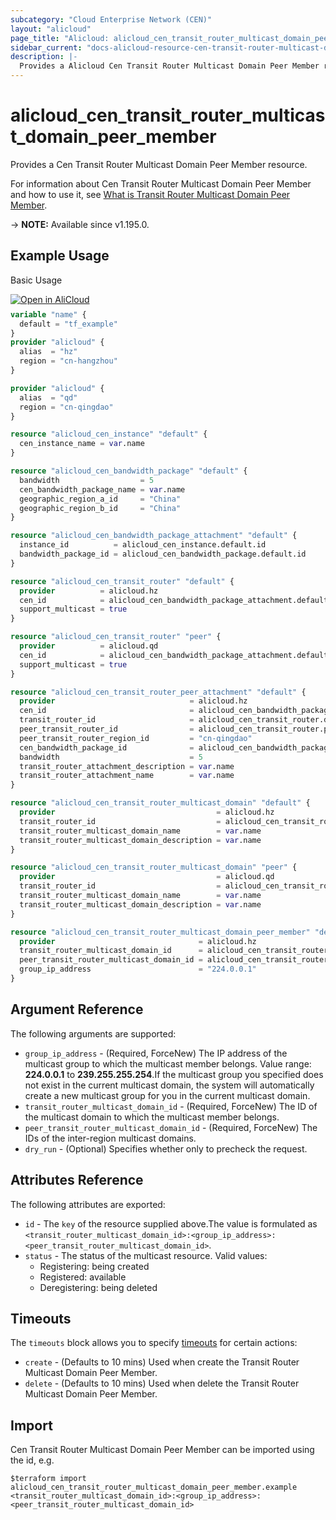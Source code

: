 ```yaml
---
subcategory: "Cloud Enterprise Network (CEN)"
layout: "alicloud"
page_title: "Alicloud: alicloud_cen_transit_router_multicast_domain_peer_member"
sidebar_current: "docs-alicloud-resource-cen-transit-router-multicast-domain-peer-member"
description: |-
  Provides a Alicloud Cen Transit Router Multicast Domain Peer Member resource.
---
```


# alicloud_cen_transit_router_multicast_domain_peer_member

Provides a Cen Transit Router Multicast Domain Peer Member resource.

For information about Cen Transit Router Multicast Domain Peer Member and how to use it, see [What is Transit Router Multicast Domain Peer Member](https://www.alibabacloud.com/help/en/cloud-enterprise-network/latest/api-cbn-2017-09-12-deregistertransitroutermulticastgroupmembers).

-> **NOTE:** Available since v1.195.0.

## Example Usage

Basic Usage

<div style="display: block;margin-bottom: 40px;"><div class="oics-button" style="float: right;position: absolute;margin-bottom: 10px;">
  <a href="https://api.aliyun.com/api-tools/terraform?resource=alicloud_cen_transit_router_multicast_domain_peer_member&exampleId=7d4208b1-ad6c-20aa-df63-6e4fec085b375eac005d&activeTab=example&spm=docs.r.cen_transit_router_multicast_domain_peer_member.0.7d4208b1ad&intl_lang=EN_US" target="_blank">
    <img alt="Open in AliCloud" src="https://img.alicdn.com/imgextra/i1/O1CN01hjjqXv1uYUlY56FyX_!!6000000006049-55-tps-254-36.svg" style="max-height: 44px; max-width: 100%;">
  </a>
</div></div>

```terraform
variable "name" {
  default = "tf_example"
}
provider "alicloud" {
  alias  = "hz"
  region = "cn-hangzhou"
}

provider "alicloud" {
  alias  = "qd"
  region = "cn-qingdao"
}

resource "alicloud_cen_instance" "default" {
  cen_instance_name = var.name
}

resource "alicloud_cen_bandwidth_package" "default" {
  bandwidth                  = 5
  cen_bandwidth_package_name = var.name
  geographic_region_a_id     = "China"
  geographic_region_b_id     = "China"
}

resource "alicloud_cen_bandwidth_package_attachment" "default" {
  instance_id          = alicloud_cen_instance.default.id
  bandwidth_package_id = alicloud_cen_bandwidth_package.default.id
}

resource "alicloud_cen_transit_router" "default" {
  provider          = alicloud.hz
  cen_id            = alicloud_cen_bandwidth_package_attachment.default.instance_id
  support_multicast = true
}

resource "alicloud_cen_transit_router" "peer" {
  provider          = alicloud.qd
  cen_id            = alicloud_cen_bandwidth_package_attachment.default.instance_id
  support_multicast = true
}

resource "alicloud_cen_transit_router_peer_attachment" "default" {
  provider                              = alicloud.hz
  cen_id                                = alicloud_cen_bandwidth_package_attachment.default.instance_id
  transit_router_id                     = alicloud_cen_transit_router.default.transit_router_id
  peer_transit_router_id                = alicloud_cen_transit_router.peer.transit_router_id
  peer_transit_router_region_id         = "cn-qingdao"
  cen_bandwidth_package_id              = alicloud_cen_bandwidth_package_attachment.default.bandwidth_package_id
  bandwidth                             = 5
  transit_router_attachment_description = var.name
  transit_router_attachment_name        = var.name
}

resource "alicloud_cen_transit_router_multicast_domain" "default" {
  provider                                    = alicloud.hz
  transit_router_id                           = alicloud_cen_transit_router_peer_attachment.default.transit_router_id
  transit_router_multicast_domain_name        = var.name
  transit_router_multicast_domain_description = var.name
}

resource "alicloud_cen_transit_router_multicast_domain" "peer" {
  provider                                    = alicloud.qd
  transit_router_id                           = alicloud_cen_transit_router_peer_attachment.default.peer_transit_router_id
  transit_router_multicast_domain_name        = var.name
  transit_router_multicast_domain_description = var.name
}

resource "alicloud_cen_transit_router_multicast_domain_peer_member" "default" {
  provider                                = alicloud.hz
  transit_router_multicast_domain_id      = alicloud_cen_transit_router_multicast_domain.default.id
  peer_transit_router_multicast_domain_id = alicloud_cen_transit_router_multicast_domain.peer.id
  group_ip_address                        = "224.0.0.1"
}
```

## Argument Reference

The following arguments are supported:
* `group_ip_address` - (Required, ForceNew) The IP address of the multicast group to which the multicast member belongs. Value range: **224.0.0.1** to **239.255.255.254**.If the multicast group you specified does not exist in the current multicast domain, the system will automatically create a new multicast group for you in the current multicast domain.
* `transit_router_multicast_domain_id` - (Required, ForceNew) The ID of the multicast domain to which the multicast member belongs.
* `peer_transit_router_multicast_domain_id` - (Required, ForceNew) The IDs of the inter-region multicast domains.
* `dry_run` - (Optional) Specifies whether only to precheck the request.

## Attributes Reference

The following attributes are exported:
* `id` - The `key` of the resource supplied above.The value is formulated as `<transit_router_multicast_domain_id>:<group_ip_address>:<peer_transit_router_multicast_domain_id>`.
* `status` - The status of the multicast resource. Valid values:
  - Registering: being created
  - Registered: available
  - Deregistering: being deleted

## Timeouts

The `timeouts` block allows you to specify [timeouts](https://www.terraform.io/docs/configuration-0-11/resources.html#timeouts) for certain actions:
* `create` - (Defaults to 10 mins) Used when create the Transit Router Multicast Domain Peer Member.
* `delete` - (Defaults to 10 mins) Used when delete the Transit Router Multicast Domain Peer Member.

## Import

Cen Transit Router Multicast Domain Peer Member can be imported using the id, e.g.

```shell
$terraform import alicloud_cen_transit_router_multicast_domain_peer_member.example <transit_router_multicast_domain_id>:<group_ip_address>:<peer_transit_router_multicast_domain_id>
```
